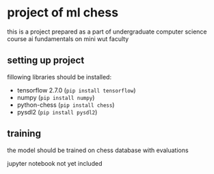 # project of ml chess
this is a project prepared as a part of undergraduate computer science course ai fundamentals on mini wut faculty 

## setting up project
fillowing libraries should be installed:

* tensorflow 2.7.0 (`pip install tensorflow`)
* numpy (`pip install numpy`)
* python-chess (`pip install chess`)
* pysdl2 (`pip install pysdl2`)

## training
the model should be trained on chess database with evaluations

jupyter notebook not yet included
